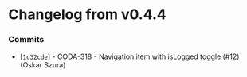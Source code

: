 # Changelog from v0.4.4
### Commits
* [[`1c32cde`](http://github.com/coda-it/goappframe/commit/1c32cde12944ba7531464f0a985fb551f92be589)] - CODA-318 - Navigation item with isLogged toggle (#12) (Oskar Szura)